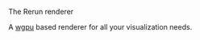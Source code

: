 The Rerun renderer

A [wgpu](https://github.com/gfx-rs/wgpu/) based renderer for all your visualization needs.
